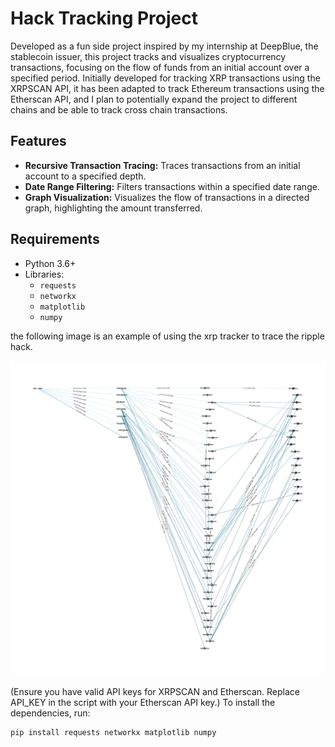 # Hack Tracking Project

Developed as a fun side project inspired by my internship at DeepBlue, the stablecoin issuer, this project tracks and visualizes cryptocurrency transactions, focusing on the flow of funds from an initial account over a specified period. Initially developed for tracking XRP transactions using the XRPSCAN API, it has been adapted to track Ethereum transactions using the Etherscan API, and I plan to potentially expand the project to different chains and be able to track cross chain transactions.

## Features

- **Recursive Transaction Tracing:** Traces transactions from an initial account to a specified depth.
- **Date Range Filtering:** Filters transactions within a specified date range.
- **Graph Visualization:** Visualizes the flow of transactions in a directed graph, highlighting the amount transferred.

## Requirements

- Python 3.6+
- Libraries:
  - `requests`
  - `networkx`
  - `matplotlib`
  - `numpy`

the following image is an example of using the xrp tracker to trace the ripple hack.

![Ripple Hack Graph](images/ripple_hack_graph.png)


(Ensure you have valid API keys for XRPSCAN and Etherscan. Replace API_KEY in the script with your Etherscan API key.)
To install the dependencies, run:

```bash
pip install requests networkx matplotlib numpy

 
